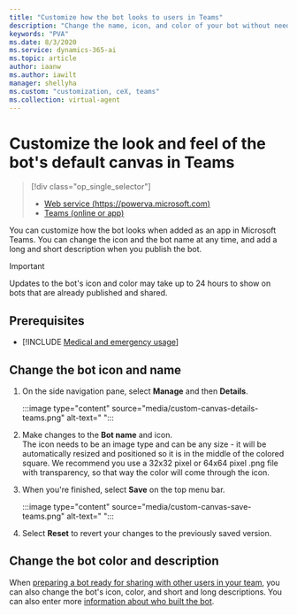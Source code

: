 ```yaml
---
title: "Customize how the bot looks to users in Teams"
description: "Change the name, icon, and color of your bot without needing to know any code."
keywords: "PVA"
ms.date: 8/3/2020
ms.service: dynamics-365-ai
ms.topic: article
author: iaanw
ms.author: iawilt
manager: shellyha
ms.custom: "customization, ceX, teams"
ms.collection: virtual-agent
---
```


# Customize the look and feel of the bot's default canvas in Teams


> [!div class="op_single_selector"]
> - [Web service (https://powerva.microsoft.com)](../customize-default-canvas.md)
> - [Teams (online or app)](customize-default-canvas-teams.md)

You can customize how the bot looks when added as an app in Microsoft Teams. You can change the icon
and the bot name at any time, and add a long and short description when you publish the bot.

>[!IMPORTANT]
>Updates to the bot's icon and color may take up to 24 hours to show on bots that are already published and shared.

## Prerequisites

- [!INCLUDE [Medical and emergency usage](includes/pva-usage-limitations-teams.md)]

## Change the bot icon and name

1. On the side navigation pane, select **Manage** and then **Details**.

    :::image type="content" source="media/custom-canvas-details-teams.png" alt-text=" ":::

2. Make changes to the **Bot name** and icon.  
    The icon needs to be an image type and can be any size - it will be automatically resized and positioned so it is in the middle of the colored square. 
    We recommend you use a 32x32 pixel or 64x64 pixel .png file with transparency, so that way the color will come through the icon.


3. When you're finished, select **Save** on the top menu bar.
    
    :::image type="content" source="media/custom-canvas-save-teams.png" alt-text=" ":::

4. Select **Reset** to revert your changes to the previously saved version.

## Change the bot color and description

When [preparing a bot ready for sharing with other users in your team](publication-add-bot-to-microsoft-teams-teams.md#publish-a-bot), you can also change the bot's icon, color, and short and long descriptions. You can also enter more [information about who built the bot](publication-terms-of-use-teams.md).